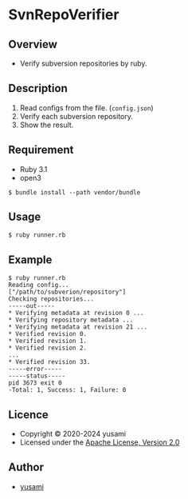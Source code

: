# SvnRepoVerifier

## Overview

* Verify subversion repositories by ruby.

## Description

1. Read configs from the file. (`config.json`)
2. Verify each subversion repository.
3. Show the result.

## Requirement

* Ruby 3.1
* open3

~~~
$ bundle install --path vendor/bundle
~~~

## Usage

~~~
$ ruby runner.rb
~~~

## Example

~~~
$ ruby runner.rb                 
Reading config...
["/path/to/subverion/repository"]
Checking repositories...
-----out-----
* Verifying metadata at revision 0 ...
* Verifying repository metadata ...
* Verifying metadata at revision 21 ...
* Verified revision 0.
* Verified revision 1.
* Verified revision 2.
...
* Verified revision 33.
-----error-----
-----status-----
pid 3673 exit 0
-Total: 1, Success: 1, Failure: 0
~~~

## Licence

* Copyright &copy; 2020-2024 yusami
* Licensed under the [Apache License, Version 2.0][Apache]

[Apache]: http://www.apache.org/licenses/LICENSE-2.0


## Author

* [yusami](https://github.com/yusami)
